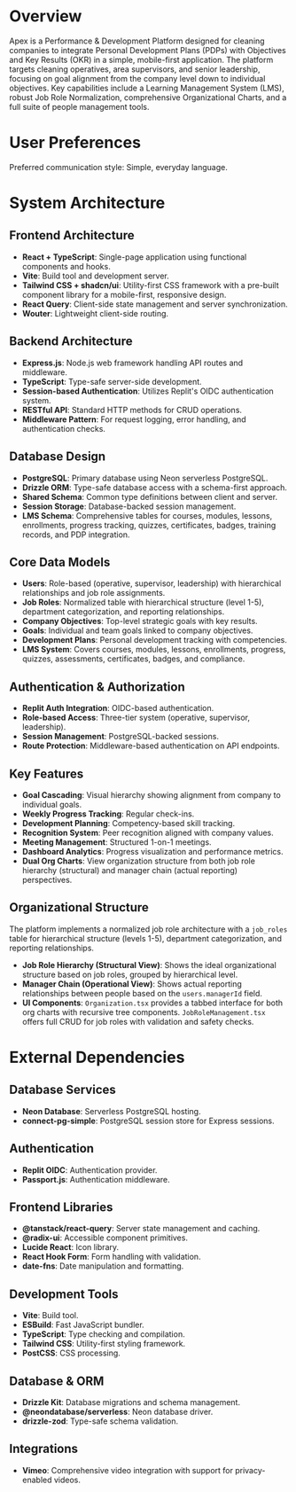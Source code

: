 # Overview

Apex is a Performance & Development Platform designed for cleaning companies to integrate Personal Development Plans (PDPs) with Objectives and Key Results (OKR) in a simple, mobile-first application. The platform targets cleaning operatives, area supervisors, and senior leadership, focusing on goal alignment from the company level down to individual objectives. Key capabilities include a Learning Management System (LMS), robust Job Role Normalization, comprehensive Organizational Charts, and a full suite of people management tools.

# User Preferences

Preferred communication style: Simple, everyday language.

# System Architecture

## Frontend Architecture
- **React + TypeScript**: Single-page application using functional components and hooks.
- **Vite**: Build tool and development server.
- **Tailwind CSS + shadcn/ui**: Utility-first CSS framework with a pre-built component library for a mobile-first, responsive design.
- **React Query**: Client-side state management and server synchronization.
- **Wouter**: Lightweight client-side routing.

## Backend Architecture
- **Express.js**: Node.js web framework handling API routes and middleware.
- **TypeScript**: Type-safe server-side development.
- **Session-based Authentication**: Utilizes Replit's OIDC authentication system.
- **RESTful API**: Standard HTTP methods for CRUD operations.
- **Middleware Pattern**: For request logging, error handling, and authentication checks.

## Database Design
- **PostgreSQL**: Primary database using Neon serverless PostgreSQL.
- **Drizzle ORM**: Type-safe database access with a schema-first approach.
- **Shared Schema**: Common type definitions between client and server.
- **Session Storage**: Database-backed session management.
- **LMS Schema**: Comprehensive tables for courses, modules, lessons, enrollments, progress tracking, quizzes, certificates, badges, training records, and PDP integration.

## Core Data Models
- **Users**: Role-based (operative, supervisor, leadership) with hierarchical relationships and job role assignments.
- **Job Roles**: Normalized table with hierarchical structure (level 1-5), department categorization, and reporting relationships.
- **Company Objectives**: Top-level strategic goals with key results.
- **Goals**: Individual and team goals linked to company objectives.
- **Development Plans**: Personal development tracking with competencies.
- **LMS System**: Covers courses, modules, lessons, enrollments, progress, quizzes, assessments, certificates, badges, and compliance.

## Authentication & Authorization
- **Replit Auth Integration**: OIDC-based authentication.
- **Role-based Access**: Three-tier system (operative, supervisor, leadership).
- **Session Management**: PostgreSQL-backed sessions.
- **Route Protection**: Middleware-based authentication on API endpoints.

## Key Features
- **Goal Cascading**: Visual hierarchy showing alignment from company to individual goals.
- **Weekly Progress Tracking**: Regular check-ins.
- **Development Planning**: Competency-based skill tracking.
- **Recognition System**: Peer recognition aligned with company values.
- **Meeting Management**: Structured 1-on-1 meetings.
- **Dashboard Analytics**: Progress visualization and performance metrics.
- **Dual Org Charts**: View organization structure from both job role hierarchy (structural) and manager chain (actual reporting) perspectives.

## Organizational Structure
The platform implements a normalized job role architecture with a `job_roles` table for hierarchical structure (levels 1-5), department categorization, and reporting relationships.
- **Job Role Hierarchy (Structural View)**: Shows the ideal organizational structure based on job roles, grouped by hierarchical level.
- **Manager Chain (Operational View)**: Shows actual reporting relationships between people based on the `users.managerId` field.
- **UI Components**: `Organization.tsx` provides a tabbed interface for both org charts with recursive tree components. `JobRoleManagement.tsx` offers full CRUD for job roles with validation and safety checks.

# External Dependencies

## Database Services
- **Neon Database**: Serverless PostgreSQL hosting.
- **connect-pg-simple**: PostgreSQL session store for Express sessions.

## Authentication
- **Replit OIDC**: Authentication provider.
- **Passport.js**: Authentication middleware.

## Frontend Libraries
- **@tanstack/react-query**: Server state management and caching.
- **@radix-ui**: Accessible component primitives.
- **Lucide React**: Icon library.
- **React Hook Form**: Form handling with validation.
- **date-fns**: Date manipulation and formatting.

## Development Tools
- **Vite**: Build tool.
- **ESBuild**: Fast JavaScript bundler.
- **TypeScript**: Type checking and compilation.
- **Tailwind CSS**: Utility-first styling framework.
- **PostCSS**: CSS processing.

## Database & ORM
- **Drizzle Kit**: Database migrations and schema management.
- **@neondatabase/serverless**: Neon database driver.
- **drizzle-zod**: Type-safe schema validation.

## Integrations
- **Vimeo**: Comprehensive video integration with support for privacy-enabled videos.